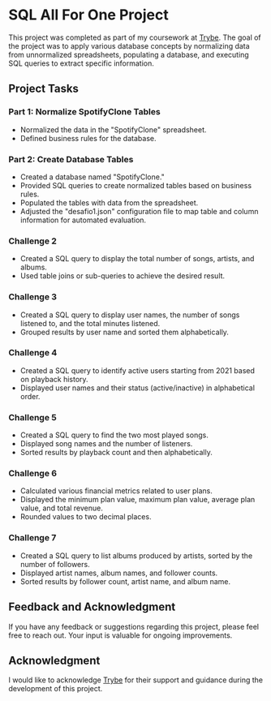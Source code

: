 # SQL All For One Project

This project was completed as part of my coursework at [Trybe](https://www.betrybe.com/). The goal of the project was to apply various database concepts by normalizing data from unnormalized spreadsheets, populating a database, and executing SQL queries to extract specific information.

## Project Tasks

### Part 1: Normalize SpotifyClone Tables
- Normalized the data in the "SpotifyClone" spreadsheet.
- Defined business rules for the database.

### Part 2: Create Database Tables
- Created a database named "SpotifyClone."
- Provided SQL queries to create normalized tables based on business rules.
- Populated the tables with data from the spreadsheet.
- Adjusted the "desafio1.json" configuration file to map table and column information for automated evaluation.

### Challenge 2
- Created a SQL query to display the total number of songs, artists, and albums.
- Used table joins or sub-queries to achieve the desired result.

### Challenge 3
- Created a SQL query to display user names, the number of songs listened to, and the total minutes listened.
- Grouped results by user name and sorted them alphabetically.

### Challenge 4
- Created a SQL query to identify active users starting from 2021 based on playback history.
- Displayed user names and their status (active/inactive) in alphabetical order.

### Challenge 5
- Created a SQL query to find the two most played songs.
- Displayed song names and the number of listeners.
- Sorted results by playback count and then alphabetically.

### Challenge 6
- Calculated various financial metrics related to user plans.
- Displayed the minimum plan value, maximum plan value, average plan value, and total revenue.
- Rounded values to two decimal places.

### Challenge 7
- Created a SQL query to list albums produced by artists, sorted by the number of followers.
- Displayed artist names, album names, and follower counts.
- Sorted results by follower count, artist name, and album name.

## Feedback and Acknowledgment

If you have any feedback or suggestions regarding this project, please feel free to reach out. Your input is valuable for ongoing improvements.

## Acknowledgment

I would like to acknowledge [Trybe](https://www.betrybe.com/) for their support and guidance during the development of this project.


